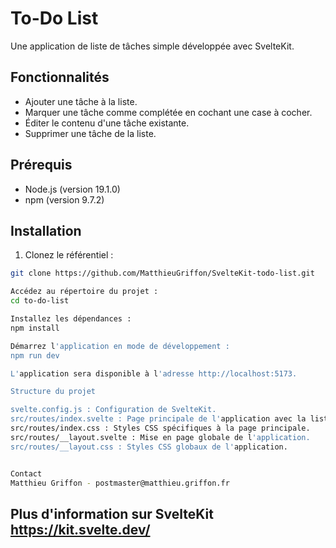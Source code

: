 # To-Do List

Une application de liste de tâches simple développée avec SvelteKit.

## Fonctionnalités

- Ajouter une tâche à la liste.
- Marquer une tâche comme complétée en cochant une case à cocher.
- Éditer le contenu d'une tâche existante.
- Supprimer une tâche de la liste.

## Prérequis

- Node.js (version 19.1.0)
- npm (version 9.7.2)

## Installation

1. Clonez le référentiel :

```bash
git clone https://github.com/MatthieuGriffon/SvelteKit-todo-list.git

Accédez au répertoire du projet :
cd to-do-list

Installez les dépendances :
npm install

Démarrez l'application en mode de développement :
npm run dev

L'application sera disponible à l'adresse http://localhost:5173.

Structure du projet

svelte.config.js : Configuration de SvelteKit.
src/routes/index.svelte : Page principale de l'application avec la liste de tâches.
src/routes/index.css : Styles CSS spécifiques à la page principale.
src/routes/__layout.svelte : Mise en page globale de l'application.
src/routes/__layout.css : Styles CSS globaux de l'application.


Contact
Matthieu Griffon - postmaster@matthieu.griffon.fr
```
## Plus d'information sur SvelteKit https://kit.svelte.dev/
